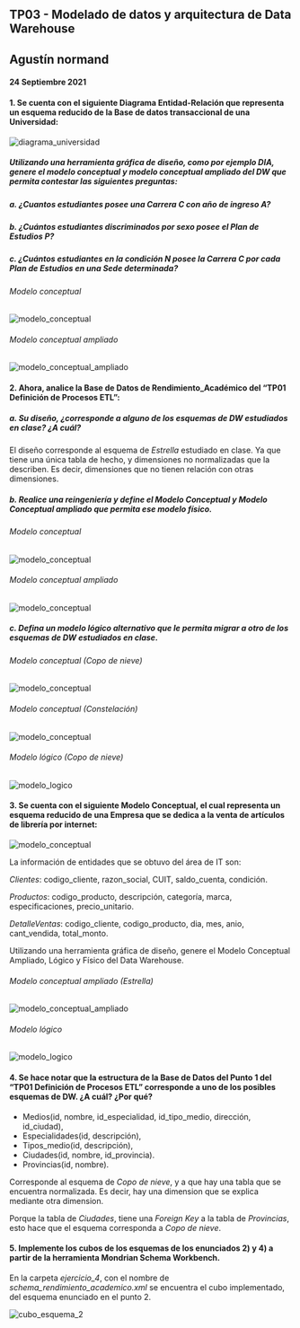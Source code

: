 ## TP03 - Modelado de datos y arquitectura de Data Warehouse
## Agustín normand
#### 24 Septiembre 2021

#### 1. Se  cuenta  con  el  siguiente  Diagrama  Entidad-Relación  que  representa  un esquema reducido de la Base de datos transaccional de una Universidad: 
![diagrama_universidad](https://raw.githubusercontent.com/AgustinNormand/bases-de-datos-masivas/main/TP03/ejercicio_1/DiagramaUniversidad.png)

##### Utilizando una herramienta gráfica de diseño, como por ejemplo DIA, genere el  modelo  conceptual  y  modelo  conceptual  ampliado  del  DW  que  permita contestar las siguientes preguntas: 
##### a. ¿Cuantos estudiantes posee una Carrera C con año de ingreso A? 
##### b. ¿Cuántos estudiantes discriminados por sexo posee el Plan de Estudios P? 
##### c. ¿Cuántos  estudiantes en  la  condición  N posee la Carrera  C por  cada Plan de Estudios en una Sede determinada?


###### Modelo conceptual
![modelo_conceptual](https://raw.githubusercontent.com/AgustinNormand/bases-de-datos-masivas/main/TP03/ejercicio_1/imagenes/ModeloConceptual.png)


###### Modelo conceptual ampliado
![modelo_conceptual_ampliado](https://raw.githubusercontent.com/AgustinNormand/bases-de-datos-masivas/main/TP03/ejercicio_1/imagenes/ModeloConceptualAmpliado.png)

#### 2. Ahora,  analice  la  Base  de  Datos  de  Rendimiento_Académico  del  “TP01 Definición de Procesos ETL”: 
##### a. Su diseño, ¿corresponde a alguno de los esquemas de DW estudiados en clase? ¿A cuál?

El diseño corresponde al esquema de *Estrella* estudiado en clase. Ya que tiene una única tabla de hecho, y dimensiones no normalizadas que la describen. Es decir, dimensiones que no tienen relación con otras dimensiones.

##### b. Realice una  reingeniería  y  define  el  Modelo  Conceptual  y  Modelo Conceptual ampliado que permita ese modelo físico. 

###### Modelo conceptual
![modelo_conceptual](https://raw.githubusercontent.com/AgustinNormand/bases-de-datos-masivas/main/TP03/ejercicio_2/imagenes/ModeloConceptual.png)

###### Modelo conceptual ampliado
![modelo_conceptual](https://raw.githubusercontent.com/AgustinNormand/bases-de-datos-masivas/main/TP03/ejercicio_2/imagenes/ModeloConceptualAmpliado.png)

##### c. Defina  un  modelo  lógico  alternativo  que  le  permita  migrar  a  otro  de los esquemas de DW estudiados en clase. 

###### Modelo conceptual (Copo de nieve)
![modelo_conceptual](https://raw.githubusercontent.com/AgustinNormand/bases-de-datos-masivas/main/TP03/ejercicio_2/imagenes/ModeloConceptual(Copo_de_nieve).png)

###### Modelo conceptual (Constelación)
![modelo_conceptual](https://raw.githubusercontent.com/AgustinNormand/bases-de-datos-masivas/main/TP03/ejercicio_2/imagenes/ModeloConceptual(Constelacion).png)

###### Modelo lógico (Copo de nieve)
![modelo_logico](https://raw.githubusercontent.com/AgustinNormand/bases-de-datos-masivas/main/TP03/ejercicio_2/imagenes/ModeloLogico.png)

#### 3. Se cuenta con el siguiente Modelo Conceptual, el cual representa un esquema reducido de una Empresa que se dedica a la venta de artículos de librería por internet: 
![modelo_conceptual](https://raw.githubusercontent.com/AgustinNormand/bases-de-datos-masivas/main/TP03/ejercicio_3/Diagrama_Libreria.png)

La información de entidades que se obtuvo del área de IT son: 

*Clientes*: codigo_cliente, razon_social, CUIT, saldo_cuenta, condición.

*Productos*:  codigo_producto,  descripción,  categoría,  marca,  especificaciones, precio_unitario. 

*DetalleVentas*:  codigo_cliente,  codigo_producto,  dia,  mes,  anio,  cant_vendida, total_monto. 

Utilizando  una  herramienta  gráfica  de  diseño,  genere  el  Modelo  Conceptual Ampliado, Lógico y Físico del Data Warehouse.

###### Modelo conceptual ampliado (Estrella)
![modelo_conceptual_ampliado](https://raw.githubusercontent.com/AgustinNormand/bases-de-datos-masivas/main/TP03/ejercicio_3/imagenes/ModeloConceptualAmpliado.png)

###### Modelo lógico
![modelo_logico](https://raw.githubusercontent.com/AgustinNormand/bases-de-datos-masivas/main/TP03/ejercicio_3/imagenes/ModeloLogico.png)


#### 4. Se  hace  notar  que  la  estructura  de  la  Base  de  Datos  del  Punto  1  del  “TP01 Definición de Procesos ETL”  corresponde  a  uno  de  los  posibles  esquemas  de DW. ¿A cuál? ¿Por qué? 

* Medios(id, nombre, id_especialidad, id_tipo_medio, dirección, id_ciudad), 
* Especialidades(id, descripción), 
* Tipos_medio(id, descripción), 
* Ciudades(id, nombre, id_provincia). 
* Provincias(id, nombre). 

Corresponde al esquema de *Copo de nieve*, y a que hay una tabla que se encuentra normalizada. Es decir, hay una dimension que se explica mediante otra dimension.

Porque la tabla de *Ciudades*, tiene una *Foreign Key* a la tabla de *Provincias*, esto hace que el esquema corresponda a *Copo de nieve*.

#### 5. Implemente los cubos de los esquemas de los enunciados 2) y 4) a partir de la herramienta Mondrian Schema Workbench.

En la carpeta *ejercicio_4*, con el nombre de *schema_rendimiento_academico.xml* se encuentra el cubo implementado, del esquema enunciado en el punto 2.

![cubo_esquema_2](https://raw.githubusercontent.com/AgustinNormand/bases-de-datos-masivas/main/TP03/ejercicio_4/imagenes/schema_rendimiento_academico.png)